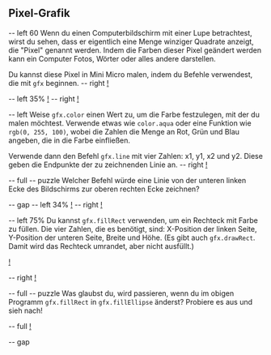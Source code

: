 ## Pixel-Grafik

-- left 60
Wenn du einen Computerbildschirm mit einer Lupe betrachtest, wirst du sehen, dass er eigentlich eine Menge winziger Quadrate anzeigt, die "Pixel" genannt werden. 
Indem die Farben dieser Pixel geändert werden kann ein Computer Fotos, Wörter oder alles andere darstellen.

Du kannst diese Pixel in Mini Micro malen, indem du Befehle verwendest, die mit `gfx` beginnen.
-- right
[!](p22-painting.png)

-- left 35%
[!](p22-grid.png)
-- right
[!](p22-gridCode.png)

-- left
Weise `gfx.color` einen Wert zu, um die Farbe festzulegen, mit der du malen möchtest. Verwende etwas wie `color.aqua` oder eine Funktion wie `rgb(0, 255, 100)`, wobei die Zahlen die Menge an Rot, Grün und Blau angeben, die in die Farbe einfließen.

Verwende dann den Befehl `gfx.line` mit vier Zahlen: x1, y1, x2 und y2. Diese geben die Endpunkte der zu zeichnenden Linie an.
-- right
[!](p22-coordinates.png)

-- full
-- puzzle
Welcher Befehl würde eine Linie von der unteren linken Ecke des Bildschirms zur oberen rechten Ecke zeichnen?

-- gap
-- left 34%
[!](p22-moire.png)
-- right
[!](p22-moireCode.png)

-- left 75%
Du kannst `gfx.fillRect` verwenden, um ein Rechteck mit Farbe zu füllen. Die vier Zahlen, die es benötigt, sind: X-Position der linken Seite, Y-Position der unteren Seite, Breite und Höhe. (Es gibt auch `gfx.drawRect`. Damit wird das Rechteck umrandet, aber nicht ausfüllt.)

[!](p22-tunnelCode.png)

-- right
[!](p22-tunnel.png)

-- full
-- puzzle
Was glaubst du, wird passieren, wenn du im obigen Programm `gfx.fillRect` in `gfx.fillEllipse` änderst? Probiere es aus und sieh nach!

-- full
[!](p22-classroom.png)

-- gap
